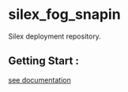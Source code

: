 # silex_fog_snapin

Silex deployment repository.

## Getting Start :

[see documentation](https://github.com/ArtFXDev/silex_fog_snapin/wiki/)
